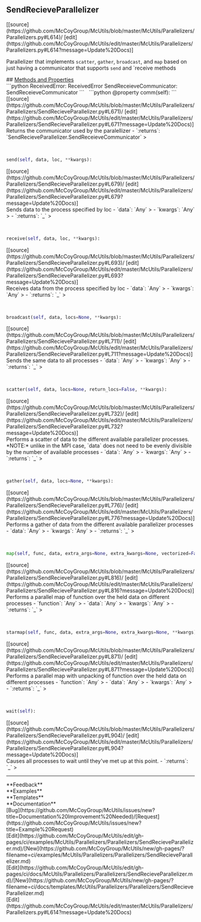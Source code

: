 ## <a id="McUtils.Parallelizers.Parallelizers.SendRecieveParallelizer">SendRecieveParallelizer</a> 

<div class="docs-source-link" markdown="1">
[[source](https://github.com/McCoyGroup/McUtils/blob/master/McUtils/Parallelizers/Parallelizers.py#L614)/
[edit](https://github.com/McCoyGroup/McUtils/edit/master/McUtils/Parallelizers/Parallelizers.py#L614?message=Update%20Docs)]
</div>

Parallelizer that implements `scatter`, `gather`, `broadcast`, and `map`
based on just having a communicator that supports `send` and `receive methods







<div class="collapsible-section">
 <div class="collapsible-section collapsible-section-header" markdown="1">
## <a class="collapse-link" data-toggle="collapse" href="#methods" markdown="1"> Methods and Properties</a> <a class="float-right" data-toggle="collapse" href="#methods"><i class="fa fa-chevron-down"></i></a>
 </div>
 <div class="collapsible-section collapsible-section-body collapse show" id="methods" markdown="1">
 ```python
ReceivedError: ReceivedError
SendReceieveCommunicator: SendReceieveCommunicator
```
<a id="McUtils.Parallelizers.Parallelizers.SendRecieveParallelizer.comm" class="docs-object-method">&nbsp;</a> 
```python
@property
comm(self): 
```
<div class="docs-source-link" markdown="1">
[[source](https://github.com/McCoyGroup/McUtils/blob/master/McUtils/Parallelizers/Parallelizers/SendRecieveParallelizer.py#L671)/
[edit](https://github.com/McCoyGroup/McUtils/edit/master/McUtils/Parallelizers/Parallelizers/SendRecieveParallelizer.py#L671?message=Update%20Docs)]
</div>
Returns the communicator used by the paralellizer
  - `:returns`: `SendRecieveParallelizer.SendReceieveCommunicator`
    >


<a id="McUtils.Parallelizers.Parallelizers.SendRecieveParallelizer.send" class="docs-object-method">&nbsp;</a> 
```python
send(self, data, loc, **kwargs): 
```
<div class="docs-source-link" markdown="1">
[[source](https://github.com/McCoyGroup/McUtils/blob/master/McUtils/Parallelizers/Parallelizers/SendRecieveParallelizer.py#L679)/
[edit](https://github.com/McCoyGroup/McUtils/edit/master/McUtils/Parallelizers/Parallelizers/SendRecieveParallelizer.py#L679?message=Update%20Docs)]
</div>
Sends data to the process specified by loc
  - `data`: `Any`
    > 
  - `kwargs`: `Any`
    > 
  - `:returns`: `_`
    >


<a id="McUtils.Parallelizers.Parallelizers.SendRecieveParallelizer.receive" class="docs-object-method">&nbsp;</a> 
```python
receive(self, data, loc, **kwargs): 
```
<div class="docs-source-link" markdown="1">
[[source](https://github.com/McCoyGroup/McUtils/blob/master/McUtils/Parallelizers/Parallelizers/SendRecieveParallelizer.py#L693)/
[edit](https://github.com/McCoyGroup/McUtils/edit/master/McUtils/Parallelizers/Parallelizers/SendRecieveParallelizer.py#L693?message=Update%20Docs)]
</div>
Receives data from the process specified by loc
  - `data`: `Any`
    > 
  - `kwargs`: `Any`
    > 
  - `:returns`: `_`
    >


<a id="McUtils.Parallelizers.Parallelizers.SendRecieveParallelizer.broadcast" class="docs-object-method">&nbsp;</a> 
```python
broadcast(self, data, locs=None, **kwargs): 
```
<div class="docs-source-link" markdown="1">
[[source](https://github.com/McCoyGroup/McUtils/blob/master/McUtils/Parallelizers/Parallelizers/SendRecieveParallelizer.py#L711)/
[edit](https://github.com/McCoyGroup/McUtils/edit/master/McUtils/Parallelizers/Parallelizers/SendRecieveParallelizer.py#L711?message=Update%20Docs)]
</div>
Sends the same data to all processes
  - `data`: `Any`
    > 
  - `kwargs`: `Any`
    > 
  - `:returns`: `_`
    >


<a id="McUtils.Parallelizers.Parallelizers.SendRecieveParallelizer.scatter" class="docs-object-method">&nbsp;</a> 
```python
scatter(self, data, locs=None, return_locs=False, **kwargs): 
```
<div class="docs-source-link" markdown="1">
[[source](https://github.com/McCoyGroup/McUtils/blob/master/McUtils/Parallelizers/Parallelizers/SendRecieveParallelizer.py#L732)/
[edit](https://github.com/McCoyGroup/McUtils/edit/master/McUtils/Parallelizers/Parallelizers/SendRecieveParallelizer.py#L732?message=Update%20Docs)]
</div>
Performs a scatter of data to the different
available parallelizer processes.
*NOTE:* unlike in the MPI case, `data` does not
need to be evenly divisible by the number of available
processes
  - `data`: `Any`
    > 
  - `kwargs`: `Any`
    > 
  - `:returns`: `_`
    >


<a id="McUtils.Parallelizers.Parallelizers.SendRecieveParallelizer.gather" class="docs-object-method">&nbsp;</a> 
```python
gather(self, data, locs=None, **kwargs): 
```
<div class="docs-source-link" markdown="1">
[[source](https://github.com/McCoyGroup/McUtils/blob/master/McUtils/Parallelizers/Parallelizers/SendRecieveParallelizer.py#L776)/
[edit](https://github.com/McCoyGroup/McUtils/edit/master/McUtils/Parallelizers/Parallelizers/SendRecieveParallelizer.py#L776?message=Update%20Docs)]
</div>
Performs a gather of data from the different
available parallelizer processes
  - `data`: `Any`
    > 
  - `kwargs`: `Any`
    > 
  - `:returns`: `_`
    >


<a id="McUtils.Parallelizers.Parallelizers.SendRecieveParallelizer.map" class="docs-object-method">&nbsp;</a> 
```python
map(self, func, data, extra_args=None, extra_kwargs=None, vectorized=False, aggregate=True, **kwargs): 
```
<div class="docs-source-link" markdown="1">
[[source](https://github.com/McCoyGroup/McUtils/blob/master/McUtils/Parallelizers/Parallelizers/SendRecieveParallelizer.py#L816)/
[edit](https://github.com/McCoyGroup/McUtils/edit/master/McUtils/Parallelizers/Parallelizers/SendRecieveParallelizer.py#L816?message=Update%20Docs)]
</div>
Performs a parallel map of function over
the held data on different processes
  - `function`: `Any`
    > 
  - `data`: `Any`
    > 
  - `kwargs`: `Any`
    > 
  - `:returns`: `_`
    >


<a id="McUtils.Parallelizers.Parallelizers.SendRecieveParallelizer.starmap" class="docs-object-method">&nbsp;</a> 
```python
starmap(self, func, data, extra_args=None, extra_kwargs=None, **kwargs): 
```
<div class="docs-source-link" markdown="1">
[[source](https://github.com/McCoyGroup/McUtils/blob/master/McUtils/Parallelizers/Parallelizers/SendRecieveParallelizer.py#L871)/
[edit](https://github.com/McCoyGroup/McUtils/edit/master/McUtils/Parallelizers/Parallelizers/SendRecieveParallelizer.py#L871?message=Update%20Docs)]
</div>
Performs a parallel map with unpacking of function over
the held data on different processes
  - `function`: `Any`
    > 
  - `data`: `Any`
    > 
  - `kwargs`: `Any`
    > 
  - `:returns`: `_`
    >


<a id="McUtils.Parallelizers.Parallelizers.SendRecieveParallelizer.wait" class="docs-object-method">&nbsp;</a> 
```python
wait(self): 
```
<div class="docs-source-link" markdown="1">
[[source](https://github.com/McCoyGroup/McUtils/blob/master/McUtils/Parallelizers/Parallelizers/SendRecieveParallelizer.py#L904)/
[edit](https://github.com/McCoyGroup/McUtils/edit/master/McUtils/Parallelizers/Parallelizers/SendRecieveParallelizer.py#L904?message=Update%20Docs)]
</div>
Causes all processes to wait until they've met up at this point.
  - `:returns`: `_`
    >
 </div>
</div>












---


<div markdown="1" class="text-secondary">
<div class="container">
  <div class="row">
   <div class="col" markdown="1">
**Feedback**   
</div>
   <div class="col" markdown="1">
**Examples**   
</div>
   <div class="col" markdown="1">
**Templates**   
</div>
   <div class="col" markdown="1">
**Documentation**   
</div>
   <div class="col" markdown="1">
   
</div>
   <div class="col" markdown="1">
   
</div>
   <div class="col" markdown="1">
   
</div>
</div>
  <div class="row">
   <div class="col" markdown="1">
[Bug](https://github.com/McCoyGroup/McUtils/issues/new?title=Documentation%20Improvement%20Needed)/[Request](https://github.com/McCoyGroup/McUtils/issues/new?title=Example%20Request)   
</div>
   <div class="col" markdown="1">
[Edit](https://github.com/McCoyGroup/McUtils/edit/gh-pages/ci/examples/McUtils/Parallelizers/Parallelizers/SendRecieveParallelizer.md)/[New](https://github.com/McCoyGroup/McUtils/new/gh-pages/?filename=ci/examples/McUtils/Parallelizers/Parallelizers/SendRecieveParallelizer.md)   
</div>
   <div class="col" markdown="1">
[Edit](https://github.com/McCoyGroup/McUtils/edit/gh-pages/ci/docs/McUtils/Parallelizers/Parallelizers/SendRecieveParallelizer.md)/[New](https://github.com/McCoyGroup/McUtils/new/gh-pages/?filename=ci/docs/templates/McUtils/Parallelizers/Parallelizers/SendRecieveParallelizer.md)   
</div>
   <div class="col" markdown="1">
[Edit](https://github.com/McCoyGroup/McUtils/edit/master/McUtils/Parallelizers/Parallelizers.py#L614?message=Update%20Docs)   
</div>
   <div class="col" markdown="1">
   
</div>
   <div class="col" markdown="1">
   
</div>
   <div class="col" markdown="1">
   
</div>
</div>
</div>
</div>